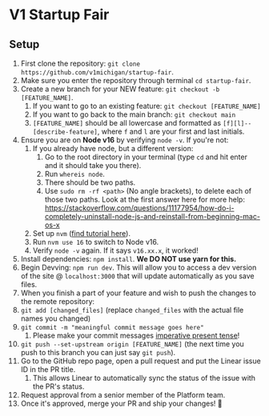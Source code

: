 # V1 Startup Fair

## Setup

1. First clone the repository: `git clone https://github.com/v1michigan/startup-fair`.
2. Make sure you enter the repository through terminal `cd startup-fair`.
3. Create a new branch for your NEW feature: `git checkout -b [FEATURE_NAME]`.
   1. If you want to go to an existing feature: `git checkout [FEATURE_NAME]`
   2. If you want to go back to the main branch: `git checkout main`
   3. `[FEATURE_NAME]` should be all lowercase and formatted as `[f][l]--[describe-feature]`, where `f` and `l` are your first and last initials.
4. Ensure you are on **Node v16** by verifying `node -v`. If you're not:
   1. If you already have node, but a different version:
      1. Go to the root directory in your terminal (type `cd` and hit enter and it should take you there).
      2. Run `whereis node`. 
      3. There should be two paths. 
      4. Use `sudo rm -rf <path>` (No angle brackets), to delete each of those two paths. Look at the first answer here for more help: https://stackoverflow.com/questions/11177954/how-do-i-completely-uninstall-node-js-and-reinstall-from-beginning-mac-os-x
   3. Set up `nvm` ([find tutorial here](https://www.freecodecamp.org/news/node-version-manager-nvm-install-guide/)).
   4. Run `nvm use 16` to switch to Node v16.
   5. Verify `node -v` again. If it says `v16.xx.x`, it worked!
5. Install dependencies: `npm install`. **We DO NOT use yarn for this.**
6. Begin Devving: `npm run dev`. This will allow you to access a dev version of the site @ `localhost:3000` that will update automatically as you save files.
7. When you finish a part of your feature and wish to push the changes to the remote repository:
8. `git add [changed_files]` (replace `changed_files` with the actual file names you changed)
9.  `git commit -m "meaningful commit message goes here"`
    1.  Please make your commit messages [imperative present tense](https://stackoverflow.com/questions/3580013/should-i-use-past-or-present-tense-in-git-commit-messages)!
10. `git push --set-upstream origin [FEATURE_NAME]` (the next time you push to this branch you can just say `git push`).
11. Go to the GitHub repo page, open a pull request and put the Linear issue ID in the PR title.
    1.  This allows Linear to automatically sync the status of the issue with the PR's status.
12. Request approval from a senior member of the Platform team.
13. Once it's approved, merge your PR and ship your changes! 🎉
